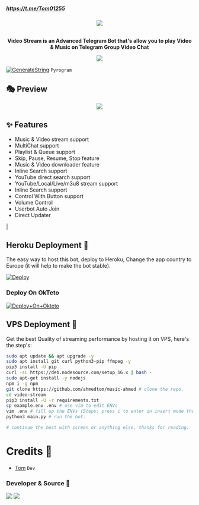 ##### https://t.me/Tom01255

<p align="center"><a href="https://t.me/Tom01212bot"><img src="https://github.com/ahmedtom/music-ahmed"></a></p>
<p align="center">
    <br><b>Video Stream is an Advanced Telegram Bot that's allow you to play Video & Music on Telegram Group Video Chat</b><br>
</p>
<p align="center">
    <a href="https://www.python.org/" alt="made-with-python"> <img src="https://img.shields.io/badge/Made%20with-Python-black.svg?style=flat-square&logo=python&logoColor=blue&color=red" /></a>
    

[![GenerateString](https://img.shields.io/badge/repl.it-generateString-yellowgreen)](https://replit.com/@UU_333/StringSession#main.py) ``Pyrogram``

## 🎭 Preview
<p align="center">
  <img src="https://telegra.ph//file/cdcf6e35335e7a01f0948.jpg">
</p>

## ✨ Features
- Music & Video stream support
- MultiChat support
- Playlist & Queue support
- Skip, Pause, Resume, Stop feature
- Music & Video downloader feature
- Inline Search support
- YouTube direct search support
- YouTube/Local/Live/m3u8 stream support
- Inline Search support
- Control With Button support
- Volume Control
- Userbot Auto Join
- Direct Updater

|

## Heroku Deployment 💜
The easy way to host this bot, deploy to Heroku, Change the app country to Europe (it will help to make the bot stable).

[![Deploy](https://www.herokucdn.com/deploy/button.svg)](https://heroku.com/deploy?template=https://github.com/ahmedtom/music-ahmed.git)

### Deploy On OkTeto

[![Deploy+On+Okteto](https://img.shields.io/badge/Deploy%20To%20Okteto-informational?style=for-the-badge&logo=Okteto)](https://cloud.okteto.com/deploy?repository=https://github.com/ahmedtom/music-ahmed)

## VPS Deployment 📡
Get the best Quality of streaming performance by hosting it on VPS, here's the step's:

```sh
sudo apt update && apt upgrade -y
sudo apt install git curl python3-pip ffmpeg -y
pip3 install -U pip
curl -sL https://deb.nodesource.com/setup_16.x | bash -
sudo apt-get install -y nodejs
npm i -g npm
git clone https://github.com/ahmedtom/music-ahmed # clone the repo.
cd video-stream
pip3 install -U -r requirements.txt
cp example.env .env # use vim to edit ENVs
vim .env # fill up the ENVs (Steps: press i to enter in insert mode then edit the file. Press Esc to exit the editing mode then type :wq! and press Enter key to save the file).
python3 main.py # run the bot.

# continue the host with screen or anything else, thanks for reading.
```

# Credits 💖

- [Tom](https://github.com/tom011500976/Tom-musicly.git) ``Dev``
### Developer & Source 🎑
<a href="https://t.me/UU_333"><img src="https://img.shields.io/badge/To communicate-with the developer-blue.svg?style=for-the-badge&logo=Telegram"></a> <a href="https://t.me/Tom01255"><img src="https://img.shields.io/badge/Join-Updates%20Channel-blue.svg?style=for-the-badge&logo=Telegram"></a>
></a>
